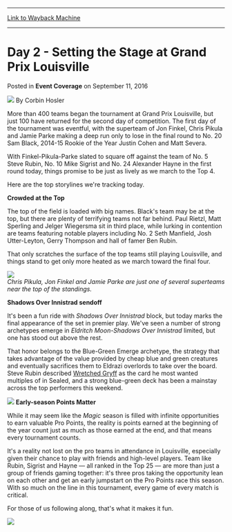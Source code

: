 
---
[Link to Wayback Machine](https://web.archive.org/web/20160922004200/http://magic.wizards.com/en/events/coverage/gplou16/day-2-setting-the-stage-grand-prix-louisville-2016-09-11)

[_metadata_:author]:- "Corbin Hosler"
[_metadata_:description]:- "More than 400 teams began the tournament at Grand Prix Louisville, but just 100 have returned for the second day of competition. The first day of the tournament was eventful, with the superteam of Jon Finkel, Chris Pikula and Jamie Parke making a deep run only to lose in the final round to No. 20 Sam Black, 2014-15 Rookie of the Year Justin Cohen and Matt Severa."
[_metadata_:generator]:- "Drupal 7 (http://drupal.org)"
[_metadata_:node]:- "1062976"
[_metadata_:publish_date]:- "2016-09-11"
[_metadata_:source]:- "div-main-content"
[_metadata_:title]:- "Day 2 - Setting the Stage at Grand Prix Louisville"
[_metadata_:wayback_capture_timestamp]:- "2016-09-22 00:42:00"
[_metadata_:wayback_raw_url]:- "https://web.archive.org/web/20160922004200id_/http://magic.wizards.com/en/events/coverage/gplou16/day-2-setting-the-stage-grand-prix-louisville-2016-09-11"
[_metadata_:wayback_url]:- "http://magic.wizards.com/en/events/coverage/gplou16/day-2-setting-the-stage-grand-prix-louisville-2016-09-11"
---


Day 2 - Setting the Stage at Grand Prix Louisville
==================================================



 Posted in **Event Coverage**
 on September 11, 2016 






![](https://media.magic.wizards.com/styles/auth_small/public/images/person/hosler.jpg)
By Corbin Hosler











More than 400 teams began the tournament at Grand Prix Louisville, but just 100 have returned for the second day of competition. The first day of the tournament was eventful, with the superteam of Jon Finkel, Chris Pikula and Jamie Parke making a deep run only to lose in the final round to No. 20 Sam Black, 2014-15 Rookie of the Year Justin Cohen and Matt Severa.


With Finkel-Pikula-Parke slated to square off against the team of No. 5 Steve Rubin, No. 10 Mike Sigrist and No. 24 Alexander Hayne in the first round today, things promise to be just as lively as we march to the Top 4.


Here are the top storylines we're tracking today.


**Crowded at the Top**


The top of the field is loaded with big names. Black's team may be at the top, but there are plenty of terrifying teams not far behind. Paul Rietzl, Matt Sperling and Jelger Wiegersma sit in third place, while lurking in contention are teams featuring notable players including No. 2 Seth Manfield, Josh Utter-Leyton, Gerry Thompson and hall of famer Ben Rubin.


That only scratches the surface of the top teams still playing Louisville, and things stand to get only more heated as we march toward the final four.


**![](https://media.wizards.com/2016/events/gplou16/GP_LOU16_PikulaTeam.jpg)**  
*Chris Pikula, Jon Finkel and Jamie Parke are just one of several superteams near the top of the standings.*


**Shadows Over Innistrad sendoff**


It's been a fun ride with *Shadows Over Innistrad* block, but today marks the final appearance of the set in premier play. We've seen a number of strong archetypes emerge in *Eldritch Moon-Shadows Over Innistrad* limited, but one has stood out above the rest.


That honor belongs to the Blue-Green Emerge archetype, the strategy that takes advantage of the value provided by cheap blue and green creatures and eventually sacrifices them to Eldrazi overlords to take over the board. Steve Rubin described [Wretched Gryff](http://gatherer.wizards.com/Pages/Card/Details.aspx?name=Wretched+Gryff) as the card he most wanted multiples of in Sealed, and a strong blue-green deck has been a mainstay across the top performers this weekend.


[![](http://gatherer.wizards.com/Handlers/Image.ashx?type=card&name=Wretched+Gryff)](http://gatherer.wizards.com/Pages/Card/Details.aspx?name=Wretched+Gryff)
**Early-season Points Matter**


While it may seem like the *Magic* season is filled with infinite opportunities to earn valuable Pro Points, the reality is points earned at the beginning of the year count just as much as those earned at the end, and that means every tournament counts.


It's a reality not lost on the pro teams in attendance in Louisville, especially given their chance to play with friends and high-level players. Team like Rubin, Sigrist and Hayne — all ranked in the Top 25 — are more than just a group of friends gaming together: it's three pros taking the opportunity lean on each other and get an early jumpstart on the Pro Points race this season. With so much on the line in this tournament, every game of every match is critical.


For those of us following along, that's what it makes it fun.


**![](https://media.wizards.com/2016/events/gplou16/GP_LOU16_WeDemBoyz.jpg)**







